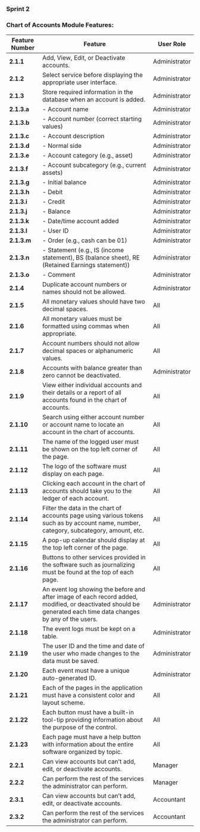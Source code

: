 ### Sprint 2
### Chart of Accounts Module Features:

| **Feature Number** | **Feature**                                                                 | **User Role**          |
|--------------------|-----------------------------------------------------------------------------|------------------------|
| **2.1.1**          | Add, View, Edit, or Deactivate accounts.                                     | Administrator          |
| **2.1.2**          | Select service before displaying the appropriate user interface.            | Administrator          |
| **2.1.3**          | Store required information in the database when an account is added.        | Administrator          |
| **2.1.3.a**        | - Account name                                                              | Administrator          |
| **2.1.3.b**        | - Account number (correct starting values)                                  | Administrator          |
| **2.1.3.c**        | - Account description                                                       | Administrator          |
| **2.1.3.d**        | - Normal side                                                               | Administrator          |
| **2.1.3.e**        | - Account category (e.g., asset)                                            | Administrator          |
| **2.1.3.f**        | - Account subcategory (e.g., current assets)                                | Administrator          |
| **2.1.3.g**        | - Initial balance                                                           | Administrator          |
| **2.1.3.h**        | - Debit                                                                     | Administrator          |
| **2.1.3.i**        | - Credit                                                                    | Administrator          |
| **2.1.3.j**        | - Balance                                                                   | Administrator          |
| **2.1.3.k**        | - Date/time account added                                                   | Administrator          |
| **2.1.3.l**        | - User ID                                                                   | Administrator          |
| **2.1.3.m**        | - Order (e.g., cash can be 01)                                              | Administrator          |
| **2.1.3.n**        | - Statement (e.g., IS (income statement), BS (balance sheet), RE (Retained Earnings statement)) | Administrator          |
| **2.1.3.o**        | - Comment                                                                   | Administrator          |
| **2.1.4**          | Duplicate account numbers or names should not be allowed.                   | Administrator          |
| **2.1.5**          | All monetary values should have two decimal spaces.                         | All                    |
| **2.1.6**          | All monetary values must be formatted using commas when appropriate.        | All                    |
| **2.1.7**          | Account numbers should not allow decimal spaces or alphanumeric values.     | All                    |
| **2.1.8**          | Accounts with balance greater than zero cannot be deactivated.              | Administrator          |
| **2.1.9**          | View either individual accounts and their details or a report of all accounts found in the chart of accounts. | All                    |
| **2.1.10**         | Search using either account number or account name to locate an account in the chart of accounts. | All                    |
| **2.1.11**         | The name of the logged user must be shown on the top left corner of the page. | All                    |
| **2.1.12**         | The logo of the software must display on each page.                         | All                    |
| **2.1.13**         | Clicking each account in the chart of accounts should take you to the ledger of each account. | All                    |
| **2.1.14**         | Filter the data in the chart of accounts page using various tokens such as by account name, number, category, subcategory, amount, etc. | All                    |
| **2.1.15**         | A pop-up calendar should display at the top left corner of the page.        | All                    |
| **2.1.16**         | Buttons to other services provided in the software such as journalizing must be found at the top of each page. | All                    |
| **2.1.17**         | An event log showing the before and after image of each record added, modified, or deactivated should be generated each time data changes by any of the users. | Administrator          |
| **2.1.18**         | The event logs must be kept on a table.                                     | Administrator          |
| **2.1.19**         | The user ID and the time and date of the user who made changes to the data must be saved. | Administrator          |
| **2.1.20**         | Each event must have a unique auto-generated ID.                            | Administrator          |
| **2.1.21**         | Each of the pages in the application must have a consistent color and layout scheme. | All                    |
| **2.1.22**         | Each button must have a built-in tool-tip providing information about the purpose of the control. | All                    |
| **2.1.23**         | Each page must have a help button with information about the entire software organized by topic. | All                    |
| **2.2.1**          | Can view accounts but can’t add, edit, or deactivate accounts.              | Manager                |
| **2.2.2**          | Can perform the rest of the services the administrator can perform.         | Manager                |
| **2.3.1**          | Can view accounts but can’t add, edit, or deactivate accounts.              | Accountant             |
| **2.3.2**          | Can perform the rest of the services the administrator can perform.         | Accountant             |